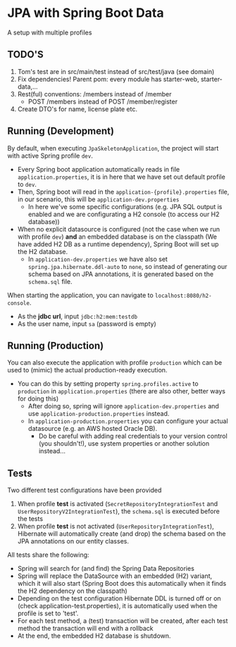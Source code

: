 # JPA with Spring Boot Data

A setup with multiple profiles

## TODO'S
1. Tom's test are in src/main/test instead of src/test/java (see domain)
2. Fix dependencies! Parent pom: every module has starter-web, starter-data,...
3. Rest(ful) conventions: /members instead of /member
    - POST /members instead of POST /member/register
4. Create DTO's for name, license plate etc.

## Running (Development)
By default, when executing `JpaSkeletonApplication`, the project will start with active Spring profile `dev`.
- Every Spring boot application automatically reads in file `application.properties`, it is in here that we have set out default profile to `dev`.
- Then, Spring boot will read in the `application-{profile}.properties` file, in our scenario, this will be `application-dev.properties`
    - In here we've some specific configurations (e.g. JPA SQL output is enabled and we are configurating a H2 console (to access our H2 database))
- When no explicit datasource is configured (not the case when we run with profile `dev`) **and** an embedded database is on the classpath (We have added H2 DB as a runtime dependency), 
Spring Boot will set up the H2 database.
    - In `application-dev.properties` we have also set `spring.jpa.hibernate.ddl-auto` to `none`, so instead of generating our schema based on JPA annotations, it is generated based on the `schema.sql` file. 

When starting the application, you can navigate to `localhost:8080/h2-console`.
- As the **jdbc url**, input `jdbc:h2:mem:testdb`
- As the user name, input `sa` (password is empty)  

## Running (Production)
You can also execute the application with profile `production` which can be used to (mimic) the actual production-ready execution.
- You can do this by setting property `spring.profiles.active` to `production` in `application.properties` (there are also other, better ways for doing this)
    - After doing so, spring will ignore `application-dev.properties` and use `application-production.properties` instead.
    - In `application-production.properties` you can configure your actual datasource (e.g. an AWS hosted Oracle DB).
        - Do be careful with adding real credentials to your version control (you shouldn't!), use system properties or another solution instead... 
 
## Tests
Two different test configurations have been provided
1. When profile **test** is activated (`SecretRepositoryIntegrationTest` and `UserRepositoryV2IntegrationTest`), the `schema.sql` is
executed before the tests
2. When profile **test** is not activated (`UserRepositoryIntegrationTest`), Hibernate will automatically create (and drop) the schema
based on the JPA annotations on our entity classes.

All tests share the following:
- Spring will search for (and find) the Spring Data Repositories
- Spring will replace the DataSource with an embedded (H2) variant, which it will also start (Spring Boot does this automatically when it finds the H2 dependency on the classpath)
- Depending on the test configuration Hibernate DDL is turned off or on (check application-test.properties), it is automatically used when the profile is set to 'test'.
- For each test method, a (test) transaction will be created, after each test method the transaction will end with a rollback
- At the end, the embedded H2 database is shutdown.
